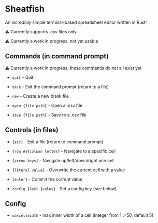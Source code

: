 # Sheatfish

An incredibly simple terminal-based spreadsheet editor written in Rust!

<!-- todo: add image of a sheatfish and a spreadsheet screenshot -->

:warning: Currently supports .csv files only.

:warning: Currently a work in progress; not yet usable

## Commands (in command prompt)

:warning: Currently a work in progress; these commands do not all exist yet

- `quit` -
Quit

- `back` -
Exit the command prompt (return to a file)

- `new` - Create a new blank file

- `open {file path}` -
Open a .csv file

- `save {file path}` -
Save to a .csv file

## Controls (in files)

- `[esc]` -
Exit a file (return to command prompt)

- `{row #}{column letter}` -
Navigate to a specific cell

- `[arrow keys]` -
Navigate up/left/down/right one cell

- `{literal value}` -
Overwrite the current cell with a value

- `[enter]` - Commit the current value

- `config {key} {value}` -
Set a config key (see below)

## Config

- `maxcellwidth` - max inner width of a cell (integer from 1..=50, default 5)
